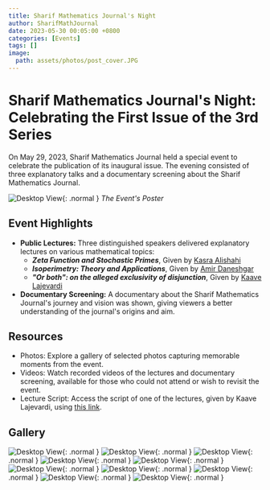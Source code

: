 ```yaml
---
title: Sharif Mathematics Journal's Night
author: SharifMathJournal
date: 2023-05-30 00:05:00 +0800
categories: [Events]
tags: []
image:
  path: assets/photos/post_cover.JPG
---
```

# Sharif Mathematics Journal's Night: Celebrating the First Issue of the 3rd Series
On May 29, 2023, Sharif Mathematics Journal held a special event to celebrate the publication of its inaugural issue. The evening consisted of three explanatory talks and a documentary screening about the Sharif Mathematics Journal.

![Desktop View](assets/photos/SMJnight1.png){: .normal }
_The Event's Poster_

## Event Highlights
- **Public Lectures:** Three distinguished speakers delivered explanatory lectures on various mathematical topics:
  - _**Zeta Function and Stochastic Primes**_, Given by [Kasra Alishahi](https://math.sharif.ir/faculties/alishahi)
  - _**Isoperimetry: Theory and Applications**_, Given by [Amir Daneshgar](https://math.sharif.ir/faculties/daneshgar)
  - _**"Or both": on the alleged exclusivity of disjunction**_, Given by [Kaave Lajevardi](https://www.kaavelajevardi.com/index.html)
- **Documentary Screening:** A documentary about the Sharif Mathematics Journal's journey and vision was shown, giving viewers a better understanding of the journal's origins and aim.

## Resources
- Photos: Explore a gallery of selected photos capturing memorable moments from the event.
- Videos: Watch recorded videos of the lectures and documentary screening, available for those who could not attend or wish to revisit the event.
- Lecture Script: Access the script of one of the lectures, given by Kaave Lajevardi, using [this link](https://blog.kaavelajevardi.com/2023/05/%db%8c%d8%a7-%d9%87%d8%b1-%d8%af%d9%88-%d8%af%d8%b1%d8%a8%d8%a7%d8%b1%d9%87%e2%80%8c%db%8c-%d8%ae%d9%88%d8%a7%d9%86%d8%b4%d9%90-%d9%85%d8%a7%d9%86%d8%b9%d8%a9%d8%a7%d9%84%d8%ac%d9%85%d8%b9%d9%90/).

## Gallery
![Desktop View](assets/photos/SMJ_night_1/1.JPG){: .normal }
![Desktop View](assets/photos/SMJ_night_1/2.JPG){: .normal }
![Desktop View](assets/photos/SMJ_night_1/3.JPG){: .normal }
![Desktop View](assets/photos/SMJ_night_1/4.JPG){: .normal }
![Desktop View](assets/photos/SMJ_night_1/5.JPG){: .normal }
![Desktop View](assets/photos/SMJ_night_1/6.JPG){: .normal }
![Desktop View](assets/photos/SMJ_night_1/7.JPG){: .normal }
![Desktop View](assets/photos/SMJ_night_1/8.JPG){: .normal }
![Desktop View](assets/photos/SMJ_night_1/9.JPG){: .normal }
![Desktop View](assets/photos/SMJ_night_1/10.JPG){: .normal }
